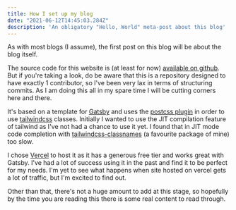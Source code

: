 ```yaml
---
title: How I set up my blog
date: "2021-06-12T14:45:03.284Z"
description: 'An obligatory "Hello, World" meta-post about this blog'
---
```


As with most blogs (I assume), the first post on this blog will be about the blog itself.

The source code for this website is (at least for
now) [available on github](https://github.com/jewell-lgtm/mattjewell.de). But if you're taking a look, do be aware that
this is a repository designed to have exactly 1 contributor, so I've been very lax in terms of structuring commits. As I
am doing this all in my spare time I will be cutting corners here and there.

It's based on a template for [Gatsby](https://www.gatsbyjs.com/) and uses
the [postcss plugin](https://www.gatsbyjs.com/plugins/gatsby-plugin-postcss/) in order to
use [tailwindcss](https://tailwindcss.com/) classes. Initially I wanted to use the JIT compilation feature of tailwind
as I've not had a chance to use it yet. I found that in JIT mode code completion
with [tailwindcss-classnames](https://github.com/muhammadsammy/tailwindcss-classnames) (a favourite package of mine) too
slow.

I chose [Vercel](https://vercel.com/) to host it as it has a generous free tier and works great with Gatsby. I've had a
lot of success using it in the past and find it to be perfect for my needs. I'm yet to see what happens when site hosted
on vercel gets a lot of traffic, but I'm excited to find out.

Other than that, there's not a huge amount to add at this stage, so hopefully by the time you are reading this there is
some real content to read through.
